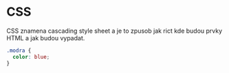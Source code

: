 # CSS

CSS znamena cascading style sheet a je to zpusob jak
rict kde budou prvky HTML a jak budou vypadat.

```css
.modra {
  color: blue;
}
```
